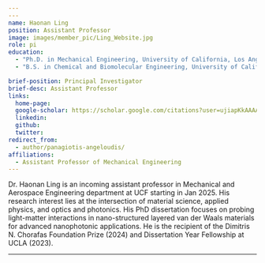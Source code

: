 ```yaml
---
---
name: Haonan Ling
position: Assistant Professor
image: images/member_pic/Ling_Website.jpg
role: pi
education: 
  - "Ph.D. in Mechanical Engineering, University of California, Los Angeles (2024)"
  - "B.S. in Chemical and Biomolecular Engineering, University of California, Los Angeles (2017)"

brief-position: Principal Investigator
brief-desc: Assistant Professor
links:
  home-page: 
  google-scholar: https://scholar.google.com/citations?user=ujiapKkAAAAJ&hl=en&oi=ao
  linkedin: 
  github: 
  twitter: 
redirect_from:
  - author/panagiotis-angeloudis/
affiliations:
  - Assistant Professor of Mechanical Engineering
---
```

Dr. Haonan Ling is an incoming assistant professor in Mechanical and Aerospace Engineering department at UCF starting in Jan 2025. His research interest lies at the intersection of material science, applied physics, and optics and photonics. His PhD dissertation focuses on probing light-matter interactions in nano-structured layered van der Waals materials for advanced nanophotonic applications. He is the recipient of the Dimitris N. Chorafas Foundation Prize (2024) and Dissertation Year Fellowship at UCLA (2023).

---

